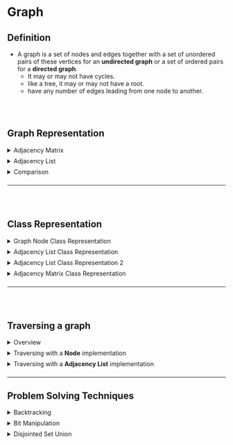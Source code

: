 # Graph
## Definition 

- A graph is a set of nodes and edges together with a set of unordered pairs of these vertices for an **undirected graph** or a set of ordered 
pairs for a **directed graph**.
  - It may or may not have cycles.
  - like a tree, it may or may not have a root.
  - have any number of edges leading from one node to another.

<br></br>

## Graph Representation

<details>
<summary style="margin-bottom:8px">Adjacency Matrix</summary>

  - A 2D array of nodes that are connected to each other.
  - Each node has a list of edges that connect to it.
  - Each edge has a node that it connects to.

```javascript
let matrix = [
/*          A       B       C       D       E       F   */
/*A*/    [true,  true,   true,   false,  true,   false],
/*B*/    [false, true,   false,  false,  false,  false],
/*C*/    [false, true,   true,   true,   false,  false],
/*D*/    [false, false,  false,  true,   false,  false],
/*E*/    [true,  false,  false,  false,  true,   false],
/*F*/    [false, false,  false,  false,  true,   true]
];
```

</details>
<details>
<summary style="margin-bottom:8px"> Adjacency List </summary> 

  - A list of nodes that are connected to each other.
  - Each node has a list of edges that connect to it.
  - Each edge has a node that it connects to.

```javascript
  let list = {
    a: ['b', 'c', 'e'],
    b: [],
    c: ['b', 'd'],
    d: [],
    e: ['a'],
    f: ['e']
  };
  ```

</details>
<details> 
<summary style="margin-bottom:8px"> Comparison</summary> 

| Adjacency List  | Adjacency List  |
|---|---|
| Can take up less space (in sparse graphs)  | Takes up more space (in sparse graphs)  |
| Faster to iterate over all edges  | Slower To iterate over all edges  |
| Can be slower to lookup specific edge  | Faster to lookup specific edge  |

</details>

---
<br></br>

## Class Representation

<details>
<summary style="margin-bottom:8px">Graph Node Class Representation</summary>

```js
class GraphNode {
  constructor(value) {
    this.value = value;
    this.edges = [];
  }
}
```

</details>

<details>
<summary style="margin-bottom:8px">Adjacency List Class Representation </summary>

  ```js
  class Graph {
  constructor() {
    this.adjList = {};
  }

  addVertex(vertex) {
    if (!this.adjList[vertex]) this.adjList[vertex] = []; // if vertex doesn't exist, create it
  }

  addEdges(srcValue, destValue) {
    if (!this.adjList[srcValue]) this.addVertex(srcValue); // if srcValue doesn't exist, create it
    if (!this.adjList[destValue]) this.addVertex(destValue); // if destValue doesn't exist, create it

    this.adjList[srcValue].push(destValue); // add destValue to srcValue's adjacency list
    this.adjList[destValue].push(srcValue); // add srcValue to destValue's adjacency list
  }

  buildGraph(edges) {
    // edges is an array of arrays of vertices
    for (let edge of edges) {
      // for each edge in the array of arrays of vertices
      if (edge.length === 1) {
        // if edge is a single vertex (i.e. a vertex with no neighbors)
        this.addVertex(edge[0]); // add the vertex to the graph
      } else {
        this.addEdges(edge[0], edge[1]); // add the edge to the graph
      }
    }
    return this.adjList;
  }

  breadthFirstTraversal(startingVertex) {
    const visited = new Set(); // We use a set to keep track of visited vertices to avoid cycles
    const vertices = [];
    const queue = [startingVertex]; // Queue is used since BFS is a FIFO

    while (queue.length) {
      // while there are vertices in the queue (i.e. vertices that have not been visited)
      let currentVertex = queue.shift(); // remove the first vertex from the queue
      if (visited.has(currentVertex)) continue; // if the vertex has already been visited, skip it(avoid cycles)
      visited.add(currentVertex); // add the vertex to the set of visited vertices
      vertices.push(currentVertex); // add the vertex to the array of vertices

      queue.push(...this.adjList[currentVertex]); // add all of the vertices in the current vertex's adjacency list to the queue
    }

    return vertices;
  }

  depthFirstTraversalIterative(startingVertex) {
    const visited = new Set(); // We use a set to keep track of visited vertices to avoid cycles
    const vertices = [];
    const stack = [startingVertex]; // Stack is used since DPS is a LIFO

    while (stack.length) {
      // while there are vertices in the stack (i.e. vertices that have not been visited)
      let currentVertex = stack.pop(); // remove the last vertex from the stack
      if (visited.has(currentVertex)) continue; // if the vertex has already been visited, skip it(avoid cycles)
      visited.add(currentVertex); // add the vertex to the set of visited vertices
      vertices.push(currentVertex); // add the vertex to the array of vertices

      stack.push(...this.adjList[currentVertex]); // add all of the vertices in the current vertex's adjacency list to the stack
    }

    return vertices;
  }

  depthFirstTraversalRecursive(
    startingVertex,
    visited = new Set(),
    vertices = []
  ) {
    if (visited.has(startingVertex)) return;
    visited.add(startingVertex);
    vertices.push(startingVertex);
    for (let neighbor of this.adjList[startingVertex]) { // for each neighbor of the starting vertex
      this.depthFirstTraversalRecursive(neighbor, visited, vertices); // recursively call depthFirstTraversalRecursive on the neighbor
    }
    return vertices;
  }
}

  ```
</details>

<details>
<summary style="margin-bottom:8px">Adjacency List Class Representation 2</summary>

```js
class Graph {
  constructor() {
    this.adjacencyList = {};
  }
  addNode(node) {
    if (!this.adjacencyList[node]) this.adjacencyList[node] = [];
  }
  addEdge(node1, node2) {
    this.adjacencyList[node1].push(node2);
    this.adjacencyList[node2].push(node1);
  }
  removeEdge(node1, node2) {
    this.adjacencyList[node1] = this.adjacencyList[node1].filter(node => node !== node2);
    this.adjacencyList[node2] = this.adjacencyList[node2].filter(node => node !== node1);
  }
  removeNode(node) {
    this.adjacencyList[node].forEach(neighbor => {
      this.removeEdge(node, neighbor);
    });
    delete this.adjacencyList[node];
  }
}
```

</details>

<details>
<summary style="margin-bottom:8px">Adjacency Matrix Class Representation</summary>

```js
class Graph {
  constructor() {
    this.adjacencyMatrix = [];
  }
  addNode(node) {
    if (!this.adjacencyMatrix[node]) this.adjacencyMatrix[node] = [];
    this.adjacencyMatrix.forEach(row => {
      row.push(0);
    });
    this.adjacencyMatrix.push(Array(this.adjacencyMatrix.length).fill(0));
  }
  addEdge(node1, node2) {
    this.adjacencyMatrix[node1][node2] = 1;
    this.adjacencyMatrix[node2][node1] = 1;
  }
  removeEdge(node1, node2) {
    this.adjacencyMatrix[node1][node2] = 0;
    this.adjacencyMatrix[node2][node1] = 0;
  }
  removeNode(node) {
    this.adjacencyMatrix.forEach((row, i) => {
      if (i === node) return;
      row.forEach((edge, j) => {
        if (j === node) return;
        this.adjacencyMatrix[i][j] = 0;
      });
    });
    this.adjacencyMatrix.splice(node, 1);
    this.adjacencyMatrix.forEach(row => {
      row.splice(node, 1);
    });
  }
}
```

</details>

---
<br></br>

## Traversing a graph

<details>
<summary style="margin-bottom:8px">Overview</summary>

# Graph Traversals Can Be either Breadth First Search or Depth First Search

### When to use which traversal?

- Breadth First Search (Uses a Queue)
  - Used to find shortest path
  - Used to find connected components
  - Used when backtracking is not needed
- Depth First Search (Uses a Stack)
  - Used to find connected components
  - Used to find strongly connected components
  - Used to find all possible paths
  - Used to search a graph for a specific value
  - Used when backtracking is needed



</details>

<details>
<summary style="margin-bottom:8px" style="text-indent: 20px; font-size:18px;margin-bottom:6px">Traversing with a <b>Node</b> implementation</summary>

#### Using a node implementation with recursion:

```js
function depthFirstRecur(node, visited=new Set()) { // A set is used to avoid cycles.
    
    if (visited.has(node.val)) return; // if this node has already been visited, then return early
    
    console.log(node.val); // otherwise it hasn't yet been visited,so print it's val and mark it as visited.
    visited.add(node.val);

    node.neighbors.forEach(neighbor => { // for each neighbor of this node 
        depthFirstRecur(neighbor, visited); // recursively call depthFirstRecur on each neighbor
    });
}

depthFirstRecur(f);
```

## Using a node implementation with iteration:

```js
function depthFirstIter(node) {
    let visited = new Set(); // create a set to keep track of visited nodes and avoid cycles
    let stack = [ node ]; // Since it is DFS we use a stack to keep track of the nodes we've visited.

    while (stack.length) {
        let node = stack.pop();

        if (visited.has(node.val)) continue; // if this node has already been visited, then skip this node
        
        console.log(node.val); // otherwise it hasn't yet been visited,so print it's val and mark it as visited.
        visited.add(node.val);

        stack.push(...node.neighbors); // then add its neighbors to the stack to be explored
    }
}

depthFirstIter(f);
```

</details>

<details>
<summary style="margin-bottom:8px" style="text-indent: 20px; font-size:18px;margin-bottom:6px">Traversing with a <b>Adjacency List</b> implementation</summary>

## Adjacency List
  - One advantage of an adjacency list is that, since we have a reference to the whole graph, we can access nodes that aren't connected to our starting point. This may or may not be desired, so we can implement our functions differently to account for this feature.


## Using an adjacency list with recursion:

```js
function depthFirst(graph) {
    let visited = new Set();

    for (let node in graph) { // This loop allows us to access every node/vertex, even if it wasn't connected to where we started.
        _depthFirstRecur(node, graph, visited); // If we only wanted to reach points from a starting location, we could take in that value as an argument and use it as the node directly with our helper function, no need to loop.
    }
}

function _depthFirstRecur(node, graph, visited) {
    if (visited.has(node)) return; // if this node has already been visited, then return early

    console.log(node);
    visited.add(node);

    graph[node].forEach(neighbor => { // for each neighbor of this node
        _depthFirstRecur(neighbor, graph, visited); // recursively call depthFirstRecur on each neighbor
    });
}

depthFirst(graph);
```

## Using an adjacency list with iteration:

```js
function depthFirstIter(graph, startNode) { // With starting node, not exploring all nodes, only the connected ones
  let stack = [startNode];
  let visited = new Set();

  while (stack.length > 0) { // while there are still nodes to explore
    let node = stack.pop(); // pop the last node off the stack
    if (visited.has(node)) continue; // if this node has already been visited, then skip this node
    console.log(node) // otherwise it hasn't yet been visited, so print it's val and mark it as visited.
    visited.add(node);  // add it to the visited set
    stack.push(...graph[node]); // then add its neighbors to the stack to be explored
  }
}

function depthFirstIter(graph) { // Exploring all nodes, even unconnected ones.
  let visited = new Set();
  
  for (let startNode in graph) {   // Just like with recursion, this loop allows us to access every node/vertex, even if it wasn't connected to where we started. // If we only wanted to reach points from a starting location, we could take in that value as an argument and use it as the startNode directly in our stack/queue (the implementation we have above).
    let stack = [startNode];
    while (stack.length > 0) {
      let node = stack.pop();
      if (visited.has(node)) continue;
      console.log(node)
      visited.add(node);
      stack.push(...graph[node]);
    }
  }
}
```

</details>

---

## Problem Solving Techniques

<details>
<summary style="margin-bottom:8px">Backtracking</summary>


**Overview**

If a hint is ever given on the problem description, that would be _**backtracking**_.

Indeed, since the problem concerns about the _path exploration_ in a _graph_ data structure, it is a perfect scenario to apply the backtracking algorithm.

> As a reminder, [backtracking](https://en.wikipedia.org/wiki/Backtracking) is a general algorithm that incrementally builds candidates to the solutions, and abandons a candidate (_"backtrack"_) as soon as it determines that the candidate cannot possibly lead to a valid solution.

For more details about how to implement a backtracking algorithm, one can refer to our [Explore card](https://leetcode.com/explore/learn/card/recursion-ii/472/backtracking/).

</details>

<details>
<summary style="margin-bottom:8px">Bit Manipulation</summary>

**Overview**

Bit manipulation is a technique that is used to solve problems that are related to binary numbers. Bitwise operators can be used to create, manipulate, and compare binary numbers helping to save memory compared to collections of booleans.

Links

- [Bit Manipulation and Bitwise Operators in JS](https://algodaily.com/lessons/bitwise-operators-and-bit-manipulation-for-interviews)
- [Bit Manipulation](https://www.geeksforgeeks.org/bit-manipulation-set-1-introduction-and-basic-operations/)
- [What is a bitmask and a mask](https://stackoverflow.com/questions/31575691/what-is-a-bitmask-and-a-mask)

</details>

<details>
<summary style="margin-bottom:8px">Disjointed Set Union</summary>

**Overview**

**Links**
- [Disjointed Set Union](https://www.geeksforgeeks.org/disjoint-set-union/)

**Example Problems**
- [Leet Code #323](https://leetcode.com/problems/number-of-connected-components-in-an-undirected-graph/)

</details>